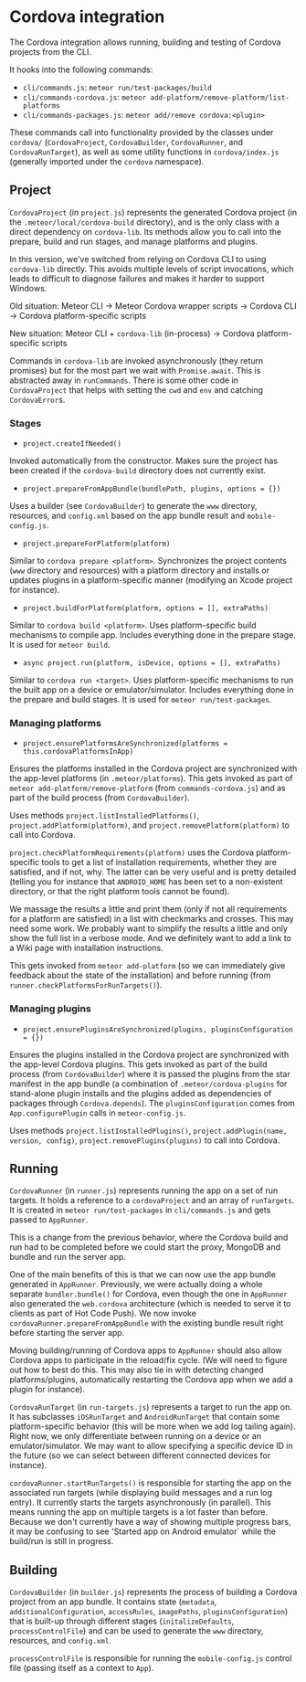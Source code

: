 # Cordova integration

The Cordova integration allows running, building and testing of Cordova projects from the CLI.

It hooks into the following commands:

* `cli/commands.js`: `meteor run/test-packages/build`
* `cli/commands-cordova.js`: `meteor add-platform/remove-platform/list-platforms`
* `cli/commands-packages.js`: `meteor add/remove cordova:<plugin>`

These commands call into functionality provided by the classes under `cordova/` (`CordovaProject`, `CordovaBuilder`, `CordovaRunner`, and `CordovaRunTarget`), as well as some utility functions in `cordova/index.js` (generally imported under the `cordova` namespace).

## Project

`CordovaProject` (in `project.js`) represents the generated Cordova project (in the `.meteor/local/cordova-build` directory), and is the only class with a direct dependency on `cordova-lib`. Its methods allow you to call into the prepare, build and run stages, and manage platforms and plugins.

In this version, we've switched from relying on Cordova CLI to using `cordova-lib` directly. This avoids multiple levels of script invocations, which leads to difficult to diagnose failures and makes it harder to support Windows.

Old situation:
Meteor CLI → Meteor Cordova wrapper scripts → Cordova CLI → Cordova platform-specific scripts

New situation:
Meteor CLI + `cordova-lib` (in-process) → Cordova platform-specific scripts

Commands in `cordova-lib` are invoked asynchronously (they return promises) but for the most part we wait with `Promise.await`. This is abstracted away in `runCommands`. There is some other code in `CordovaProject` that helps with setting the `cwd` and `env` and catching `CordovaError`s.

### Stages

* `project.createIfNeeded()`

Invoked automatically from the constructor. Makes sure the project has been created if the `cordova-build` directory does not currently exist.

* `project.prepareFromAppBundle(bundlePath, plugins, options = {})`
  
Uses a builder (see `CordovaBuilder`) to generate the `www` directory, resources, and `config.xml` based on the app bundle result and `mobile-config.js`.

* `project.prepareForPlatform(platform)`

Similar to `cordova prepare <platform>`. Synchronizes the project contents (`www` directory and resources) with a platform directory and installs or updates plugins in a platform-specific manner (modifying an Xcode project for instance).

* `project.buildForPlatform(platform, options = [], extraPaths)`
 
Similar to `cordova build <platform>`. Uses platform-specific build mechanisms to compile app. Includes everything done in the prepare stage. It is used for `meteor build`.

* `async project.run(platform, isDevice, options = [], extraPaths)`
 
Similar to `cordova run <target>`. Uses platform-specific mechanisms to run the built app on a device or emulator/simulator. Includes everything done in the prepare and build stages. It is used for `meteor run/test-packages`.

### Managing platforms

* `project.ensurePlatformsAreSynchronized(platforms = this.cordovaPlatformsInApp)`
  
Ensures the platforms installed in the Cordova project are synchronized with the app-level platforms (in `.meteor/platforms`). This gets invoked as part of `meteor add-platform/remove-platform` (from `commands-cordova.js`) and as part of the build process (from `CordovaBuilder`). 

Uses methods `project.listInstalledPlatforms()`, `project.addPlatform(platform)`, and `project.removePlatform(platform)` to call into Cordova.

`project.checkPlatformRequirements(platform)` uses the Cordova platform-specific tools to get a list of installation requirements, whether they are satisfied, and if not, why. The latter can be very useful and is pretty detailed (telling you for instance that `ANDROID_HOME` has been set to a non-existent directory, or that the right platform tools cannot be found).

We massage the results a little and print them (only if not all requirements for a platform are satisfied) in a list with checkmarks and crosses. This may need some work. We probably want to simplify the results a little and only show the full list in a verbose mode. And we definitely want to add a link to a Wiki page with installation instructions.

This gets invoked from `meteor add-platform` (so we can immediately give feedback about the state of the installation) and before running (from `runner.checkPlatformsForRunTargets()`).

### Managing plugins

* `project.ensurePluginsAreSynchronized(plugins, pluginsConfiguration = {})`

Ensures the plugins installed in the Cordova project are synchronized with the app-level Cordova plugins. This gets invoked as part of the build process (from `CordovaBuilder`) where it is passed the plugins from the star manifest in the app bundle (a combination of `.meteor/cordova-plugins` for stand-alone plugin installs and the plugins added as dependencies of packages through `Cordova.depends`). The `pluginsConfiguration` comes from `App.configurePlugin` calls in `meteor-config.js`.

Uses methods `project.listInstalledPlugins()`, `project.addPlugin(name, version, config)`, `project.removePlugins(plugins)` to call into Cordova.

## Running

`CordovaRunner` (in `runner.js`) represents running the app on a set of run targets. It holds a reference to a `cordovaProject` and an array of `runTargets`. It is created in `meteor run/test-packages` in `cli/commands.js` and gets passed to `AppRunner`. 

This is a change from the previous behavior, where the Cordova build and run had to be completed before we could start the proxy, MongoDB and bundle and run the server app.

One of the main benefits of this is that we can now use the app bundle generated in `AppRunner`. Previously, we were actually doing a whole separate `bundler.bundle()` for Cordova, even though the one in `AppRunner` also generated the `web.cordova` architecture (which is needed to serve it to clients as part of Hot Code Push). We now invoke `cordovaRunner.prepareFromAppBundle` with the existing bundle result right before starting the server app.

Moving building/running of Cordova apps to `AppRunner` should also allow Cordova  apps to participate in the reload/fix cycle. (We will need to figure out how to best do this. This may also tie in with detecting changed platforms/plugins, automatically restarting the Cordova app when we add a plugin for instance).

`CordovaRunTarget` (in `run-targets.js`) represents a target to run the app on. It has subclasses `iOSRunTarget` and `AndroidRunTarget` that contain some platform-specific behavior (this will be more when we add log tailing again). Right now, we only differentiate between running on a device or an emulator/simulator. We may want to allow specifying a specific device ID in the future (so we can select between different connected devices for instance).

`cordovaRunner.startRunTargets()` is responsible for starting the app on the associated run targets (while displaying build messages and a run log entry). It currently starts the targets asynchronously (in parallel). This means running the app on multiple targets is a lot faster than before. Because we don't currently have a way of showing multiple progress bars, it may be confusing to see 'Started app on Android emulator` while the build/run is still in progress.

## Building

`CordovaBuilder` (in `builder.js`) represents the process of building a Cordova project from an app bundle. It contains state (`metadata`, `additionalConfiguration`, `accessRules`, `imagePaths`, `pluginsConfiguration`) that is built-up through different stages (`initalizeDefaults`, `processControlFile`) and can be used to generate the `www` directory, resources, and `config.xml`.

`processControlFile` is responsible for running the `mobile-config.js` control file (passing itself as a context to `App`).
